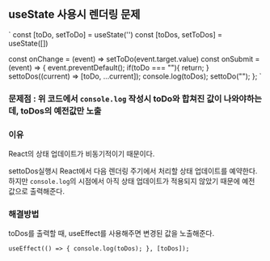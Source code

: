 ## useState 사용시 렌더링 문제

`
  const [toDo, setToDo] = useState('')
  const [toDos, setToDos] = useState([])
  
  const onChange = (event) => setToDo(event.target.value)
  const onSubmit = (event) => {
    event.preventDefault();
      if(toDo === ""){
        return;
      }
    settoDos((current) => [toDo, ...current]);
    console.log(toDos);
    settoDo("");
  };
`

### 문제점 : 위 코드에서 `console.log` 작성시 toDo와 합쳐진 값이 나와야하는데, toDos의 예전값만 노출

### 이유
React의 상태 업데이트가 비동기적이기 때문이다.

settoDos실행시 React에서 다음 렌더링 주기에서 처리할 상태 업데이트를 예약한다. 하지만 `console.log`의 시점에서 아직 상태 업데이트가 적용되지 않았기 때문에 예전 값으로 출력해준다.

### 해결방법
toDos를 출력할 때, useEffect를 사용해주면 변경된 값을 노출해준다.

`
  useEffect(() => {
    console.log(toDos);
  }, [toDos]);
`
